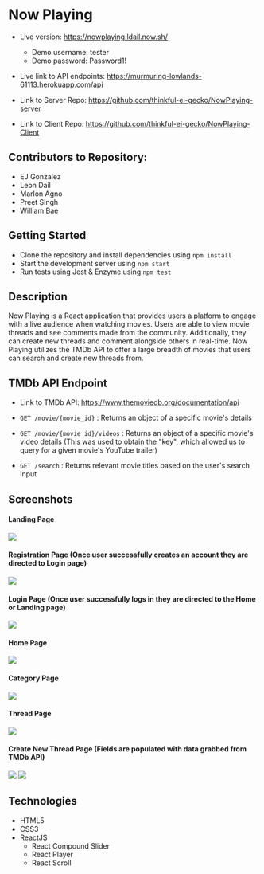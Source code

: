 # Now Playing
* Live version: https://nowplaying.ldail.now.sh/
  * Demo username: tester
  * Demo password: Password1!
* Live link to API endpoints: https://murmuring-lowlands-61113.herokuapp.com/api

* Link to Server Repo: https://github.com/thinkful-ei-gecko/NowPlaying-server
* Link to Client Repo: https://github.com/thinkful-ei-gecko/NowPlaying-Client


## Contributors to Repository:
* EJ Gonzalez
* Leon Dail
* Marlon Agno
* Preet Singh
* William Bae
  
  
## Getting Started
* Clone the repository and install dependencies using ```npm install```
* Start the development server using ```npm start```
* Run tests using Jest & Enzyme using ```npm test```
  
  
## Description
Now Playing is a React application that provides users a platform to engage with a live audience when watching movies. Users are able to view movie threads and see comments made from the community. Additionally, they can create new threads and comment alongside others in real-time. Now Playing utilizes the TMDb API to offer a large breadth of movies that users can search and create new threads from.


## TMDb API Endpoint
* Link to TMDb API: https://www.themoviedb.org/documentation/api

* ```GET /movie/{movie_id}``` : Returns an object of a specific movie's details
* ```GET /movie/{movie_id}/videos``` : Returns an object of a specific movie's video details (This was used to obtain the "key", which allowed us to query for a given movie's YouTube trailer)
* ```GET /search``` : Returns relevant movie titles based on the user's search input


## Screenshots
#### Landing Page
![](public/images/landing-page.PNG)

#### Registration Page (Once user successfully creates an account they are directed to Login page)
![](public/images/register.PNG)

#### Login Page (Once user successfully logs in they are directed to the Home or Landing page)
![](public/images/login.PNG)

#### Home Page
![](public/images/home-page.PNG)

#### Category Page
![](public/images/category-page.PNG)

#### Thread Page
![](public/images/thread-page.PNG)

#### Create New Thread Page (Fields are populated with data grabbed from TMDb API)
![](public/images/create-thread.PNG)
![](public/images/create-thread2.PNG)


## Technologies
* HTML5
* CSS3
* ReactJS
  * React Compound Slider
  * React Player
  * React Scroll